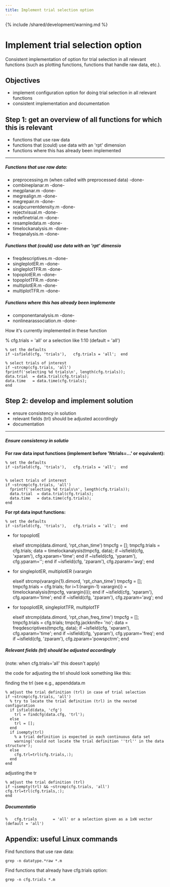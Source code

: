 ```yaml
---
title: Implement trial selection option
---
```


{% include /shared/development/warning.md %}

# Implement trial selection option

Consistent implementation of option for trial selection in all relevant functions (such as plotting functions, functions that handle raw data, etc.).

## Objectives

- implement configuration option for doing trial selection in all relevant functions
- consistent implementation and documentation

## Step 1: get an overview of all functions for which this is relevant

- functions that use raw data
- functions that (could) use data with an 'rpt' dimension
- functions where this has already been implemented

---

##### Functions that use raw data:

- preprocessing.m (when called with preprocessed data) -done-
- combineplanar.m -done-
- megplanar.m -done-
- megrealign.m -done-
- megrepair.m -done-
- scalpcurrentdensity.m -done-
- rejectvisual.m -done-
- redefinetrial.m -done-
- resampledata.m -done-
- timelockanalysis.m -done-
- freqanalysis.m -done-

##### Functions that (could) use data with an 'rpt' dimensio

- freqdescriptives.m -done-
- singleplotER.m -done-
- singleplotTFR.m -done-
- topoplotER.m -done-
- topoplotTFR.m -done-
- multiplotER.m -done-
- multiplotTFR.m -done-

##### Functions where this has already been implemente

- componentanalysis.m -done-
- nonlinearassociation.m -done-

How it's currently implemented in these function

 % cfg.trials = 'all' or a selection like 1:10 (default = 'all')

    % set the defaults
    if ~isfield(cfg, 'trials'),   cfg.trials = 'all';  end

    % select trials of interest
    if ~strcmp(cfg.trials, 'all')
    fprintf('selecting %d trials\n', length(cfg.trials));
    data.trial  = data.trial(cfg.trials);
    data.time   = data.time(cfg.trials);
    end

## Step 2: develop and implement solution

- ensure consistency in solution
- relevant fields (trl) should be adjusted accordingly
- documentation

---

##### Ensure consistency in solutio

**For raw data input functions (implement before 'Ntrials=...' or equivalent):**

    % set the defaults
    if ~isfield(cfg, 'trials'),   cfg.trials = 'all';  end


    % select trials of interest
    if ~strcmp(cfg.trials, 'all')
      fprintf('selecting %d trials\n', length(cfg.trials));
      data.trial  = data.trial(cfg.trials);
      data.time   = data.time(cfg.trials);
    end

**For rpt data input functions:**

    % set the defaults
    if ~isfield(cfg, 'trials'),   cfg.trials = 'all';  end

- for topoplotE

  elseif strcmp(data.dimord, 'rpt_chan_time')
  tmpcfg = [];
  tmpcfg.trials = cfg.trials;
  data = timelockanalysis(tmpcfg, data);
  if ~isfield(cfg, 'xparam'), cfg.xparam='time'; end
  if ~isfield(cfg, 'yparam'), cfg.yparam=''; end
  if ~isfield(cfg, 'zparam'), cfg.zparam='avg'; end

- for singleplotER, multiplotER (varargin

  elseif strcmp(varargin{1}.dimord, 'rpt_chan_time')
  tmpcfg = [];
  tmpcfg.trials = cfg.trials;
  for i=1:(nargin-1)
  varargin{i} = timelockanalysis(tmpcfg, varargin{i});
  end
  if ~isfield(cfg, 'xparam'), cfg.xparam='time'; end
  if ~isfield(cfg, 'zparam'), cfg.zparam='avg'; end

- for topoplotER, singleplotTFR, multiplotTF

  elseif strcmp(data.dimord, 'rpt_chan_freq_time')
  tmpcfg = [];
  tmpcfg.trials = cfg.trials;
  tmpcfg.jackknife= 'no';
  data = freqdescriptives(tmpcfg, data);
  if ~isfield(cfg, 'xparam'), cfg.xparam='time'; end
  if ~isfield(cfg, 'yparam'), cfg.yparam='freq'; end
  if ~isfield(cfg, 'zparam'), cfg.zparam='powspctrm'; end

##### Relevant fields (trl) should be adjusted accordingly

(note: when cfg.trials='all' this doesn't apply)

the code for adjusting the trl should look something like this:

finding the trl (see e.g., appenddata.m

    % adjust the trial definition (trl) in case of trial selection
    if ~strcmp(cfg.trials, 'all')
      % try to locate the trial definition (trl) in the nested configuration
      if isfield(data, 'cfg')
        trl = findcfg(data.cfg, 'trl');
      else
        trl = [];
      end
      if isempty(trl)
        % a trial definition is expected in each continuous data set
        warning('could not locate the trial definition ''trl'' in the data structure');
      else
        cfg.trl=trl(cfg.trials,:);
      end
    end

adjusting the tr

    % adjust the trial definition (trl)
    if ~isempty(trl) && ~strcmp(cfg.trials, 'all')
    cfg.trl=trl(cfg.trials,:);
    end

##### Documentatio

    %   cfg.trials       = 'all' or a selection given as a 1xN vector (default = 'all')

## Appendix: useful Linux commands

Find functions that use raw data:

    grep -n datatype.*raw *.m

Find functions that already have cfg.trials option:

    grep -n cfg.trials *.m
